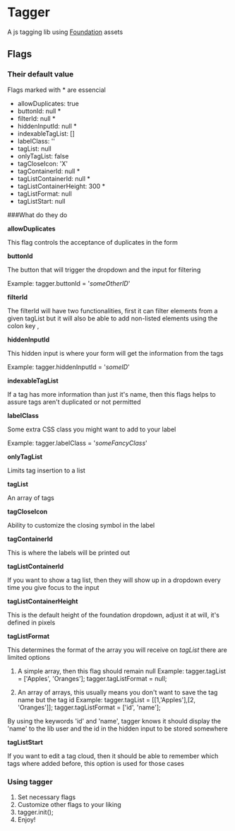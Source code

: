 # Tagger
A js tagging lib using [Foundation](foundation.zurb.com) assets

## Flags

### Their default value

Flags marked with * are essencial
- allowDuplicates: true
- buttonId: null *
- filterId: null *
- hiddenInputId: null *
- indexableTagList: []
- labelClass: ''
- tagList: null
- onlyTagList: false
- tagCloseIcon: 'X'
- tagContainerId: null *
- tagListContainerId: null *
- tagListContainerHeight: 300 *
- tagListFormat: null
- tagListStart: null

###What do they do

**allowDuplicates**

This flag controls the acceptance of duplicates in the form

**buttonId**

The button that will trigger the dropdown and the input for filtering

Example: tagger.buttonId = '_someOtherID_'

**filterId**

The filterId will have two functionalities, first it can filter elements from a given tagList but it will also be able to add non-listed elements using the colon key &#44;

**hiddenInputId**

This hidden input is where your form will get the information from the tags

Example: tagger.hiddenInputId = '_someID_'

**indexableTagList**

If a tag has more information than just it's name, then this flags helps to assure tags aren't duplicated or not permitted

**labelClass**

Some extra CSS class you might want to add to your label

Example: tagger.labelClass = '_someFancyClass_'

**onlyTagList**

Limits tag insertion to a list

**tagList**

An array of tags

**tagCloseIcon**

Ability to customize the closing symbol in the label

**tagContainerId**

This is where the labels will be printed out

**tagListContainerId**

If you want to show a tag list, then they will show up in a dropdown every time you give focus to the input

**tagListContainerHeight**

This is the default height of the foundation dropdown, adjust it at will, it's defined in pixels

**tagListFormat**

This determines the format of the array you will receive on _tagList_ there are limited options

1. A simple array, then this flag should remain null
Example:
  tagger.tagList = ['Apples', 'Oranges'];
  tagger.tagListFormat = null;

2. An array of arrays, this usually means you don't want to save the tag name but the tag id
Example:
  tagger.tagList = [[1,'Apples'],[2, 'Oranges']];
  tagger.tagListFormat = ['id', 'name'];

By using the keywords 'id' and 'name', tagger knows it should display the 'name' to the lib user and the id in the hidden input to be stored somewhere

**tagListStart**

If you want to edit a tag cloud, then it should be able to remember which tags where added before, this option is used for those cases


### Using tagger

1. Set necessary flags
2. Customize other flags to your liking
3. tagger.init();
4. Enjoy!
